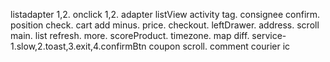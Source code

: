listadapter 1,2.
onclick 1,2.
adapter listView activity tag.
consignee confirm.
position check.
cart add minus.
price.
checkout.
leftDrawer.
address.
scroll main.
list refresh.
more.
scoreProduct.
timezone.
map diff.
service-1.slow,2.toast,3.exit,4.confirmBtn
coupon
scroll.
comment
courier ic


